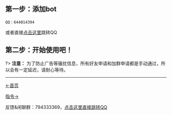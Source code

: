 ## 第一步：添加bot

`QQ：644014394`

或者直接[点击这里](https://ti.qq.com/open_qq/index2.html?url=mqqapi%3a%2f%2fuserprofile%2ffriend_profile_card%3fsrc_type%3dweb%26version%3d1.0%26source%3d2%26uin%3d644014394)跳转QQ

## 第二步：开始使用吧！

?> **注意：** 为了防止广告等骚扰信息，所有好友申请和加群申请都是手动通过，所以会有一定延迟，请耐心等待。

---

[←首页](README.md)

[指令→](control-.md)

反馈&闲聊群：794333369，[点击这里直接跳转QQ](https://qm.qq.com/cgi-bin/qm/qr?k=9gBrOCiXW0br0-In8tpMzlH2GB23kav3&authKey=kvBMcG6VtCYLFWtV3ZjCpV+1hMrIwgGAypxPaYmWOo19LdisbrGuZt6kdpY7uJqb&noverify=0)
